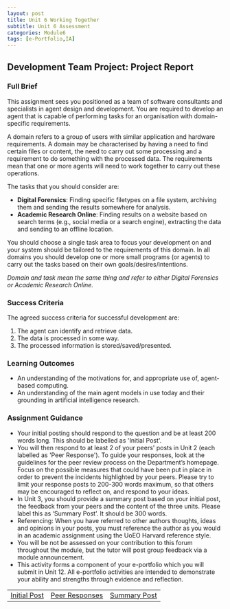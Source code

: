 ```yaml
---
layout: post
title: Unit 6 Working Together
subtitle: Unit 6 Assessment
categories: Module6
tags: [e-Portfolio,IA]
---
```

<html lang="en">

<body>

<h2>Development Team Project: Project Report </h2>

<h3>Full Brief</h3>

<p>
This assignment sees you positioned as a team of software consultants and specialists in agent design and development. You are required to develop an agent that is capable of performing tasks for an organisation with domain-specific requirements.
</p>

<p>
A domain refers to a group of users with similar application and hardware requirements. A domain may be characterised by having a need to find certain files or content, the need to carry out some processing and a requirement to do something with the processed data. The requirements mean that one or more agents will need to work together to carry out these operations.
</p>

<p>The tasks that you should consider are:</p>
<ul>
  <li><b>Digital Forensics</b>: Finding specific filetypes on a file system, archiving them and sending the results somewhere for analysis.</li>
  <li><b>Academic Research Online</b>: Finding results on a website based on search terms (e.g., social media or a search engine), extracting the data and sending to an offline location.</li>
</ul>

<p>
You should choose a single task area to focus your development on and your system should be tailored to the requirements of this domain. In all domains you should develop one or more small programs (or agents) to carry out the tasks based on their own goals/desires/intentions.
</p>

<p><i>Domain and task mean the same thing and refer to either Digital Forensics or Academic Research Online.</i></p>

<h3>Success Criteria </h3>
<p>The agreed success criteria for successful development are:</p>
<ol>
  <li>The agent can identify and retrieve data.</li>
  <li>The data is processed in some way.</li>
   <li>The processed information is stored/saved/presented.</li>
</ol>

<h3>Learning Outcomes </h3>
<ul>
  <li> An understanding of the motivations for, and appropriate use of, agent-based computing.</li>
  <li>An understanding of the main agent models in use today and their grounding in artificial intelligence research.</li>
</ul>

<h3>Assignment Guidance </h3>
<ul>
 <li> Your initial posting should respond to the question and be at least 200 words long.  This should be labelled as 'Initial Post'.</li>
 <li> You will then respond to at least 2 of your peers' posts in Unit 2 (each labelled as 'Peer Response').  To guide your responses, look at the guidelines for the peer review process on the Department’s homepage. Focus on the possible measures that could have been put in place in order to prevent the incidents highlighted by your peers.  Please try to limit your response posts to 200-300 words maximum, so that others may be encouraged to reflect on, and respond to your ideas.</li>
 <li> In Unit 3, you should provide a summary post based on your initial post, the feedback from your peers and the content of the three units. Please label this as ‘Summary Post’. It should be 300 words.</li>
 <li> Referencing: When you have referred to other authors thoughts, ideas and opinions in your posts, you must reference the author as you would in an academic assignment using the UoEO Harvard reference style.</li>
 <li> You will be not be assessed on your contribution to this forum throughout the module, but the tutor will post group feedback via a module announcement.</li>
 <li> This activity forms a component of your e-portfolio which you will submit in Unit 12. All e-portfolio activities are intended to demonstrate your ability and strengths through evidence and reflection.</li>
</ul>
<table>
    <tr>
      <td> <a href="../../../../artefacts/IA-Unit01-Initial_Post.pdf" target="_blank" class="button large">Initial Post</a></td> 
       <td> <a href="../../../../artefacts/IA-Unit01-Peer_Response.pdf" target="_blank" class="button large">Peer Responses</a></td> 
       <td> <a href="../../../../artefacts/IA-Unit01-SummaryPost.pdf" target="_blank" class="button large">Summary Post</a></td> 
    </tr>
</table>






